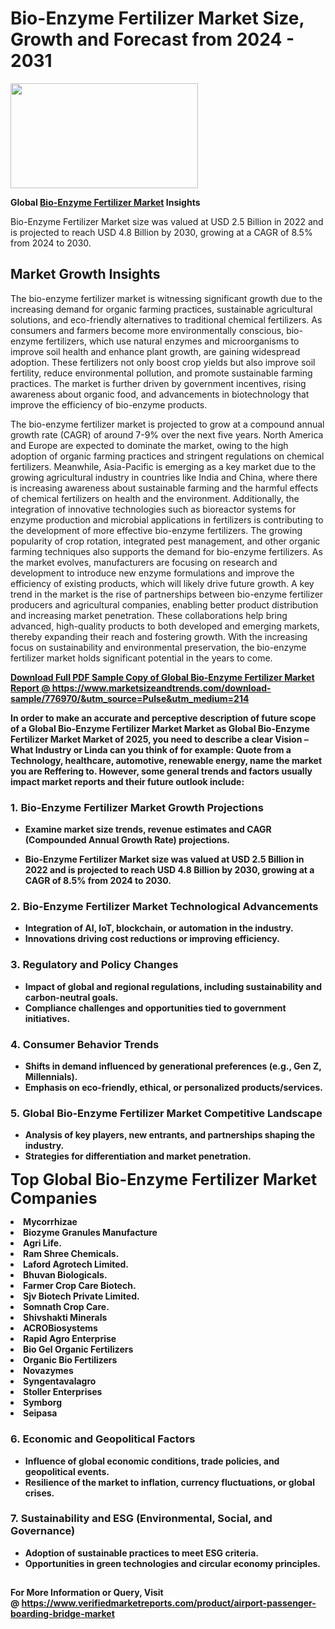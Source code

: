 <H1>Bio-Enzyme Fertilizer Market Size, Growth and Forecast from 2024 - 2031</H1><img class="aligncenter size-medium wp-image-584254" src="https://thirdeyenews.in/wp-content/uploads/2024/09/Global-Market-Research-300x168.jpeg" alt="" width="300" height="168" /><p><strong>Global&nbsp;<a href="https://www.marketsizeandtrends.com/download-sample/776970/&amp;utm_source=Pulse&amp;utm_medium=214">Bio-Enzyme Fertilizer Market</a> Insights</strong></p><p>Bio-Enzyme Fertilizer Market size was valued at USD 2.5 Billion in 2022 and is projected to reach USD 4.8 Billion by 2030, growing at a CAGR of 8.5% from 2024 to 2030.</p><p><h2>Market Growth Insights</h2> <p>The bio-enzyme fertilizer market is witnessing significant growth due to the increasing demand for organic farming practices, sustainable agricultural solutions, and eco-friendly alternatives to traditional chemical fertilizers. As consumers and farmers become more environmentally conscious, bio-enzyme fertilizers, which use natural enzymes and microorganisms to improve soil health and enhance plant growth, are gaining widespread adoption. These fertilizers not only boost crop yields but also improve soil fertility, reduce environmental pollution, and promote sustainable farming practices. The market is further driven by government incentives, rising awareness about organic food, and advancements in biotechnology that improve the efficiency of bio-enzyme products.</p> <p><strong><a href="#"></a></strong></p> <p>The bio-enzyme fertilizer market is projected to grow at a compound annual growth rate (CAGR) of around 7-9% over the next five years. North America and Europe are expected to dominate the market, owing to the high adoption of organic farming practices and stringent regulations on chemical fertilizers. Meanwhile, Asia-Pacific is emerging as a key market due to the growing agricultural industry in countries like India and China, where there is increasing awareness about sustainable farming and the harmful effects of chemical fertilizers on health and the environment. Additionally, the integration of innovative technologies such as bioreactor systems for enzyme production and microbial applications in fertilizers is contributing to the development of more effective bio-enzyme fertilizers. The growing popularity of crop rotation, integrated pest management, and other organic farming techniques also supports the demand for bio-enzyme fertilizers. As the market evolves, manufacturers are focusing on research and development to introduce new enzyme formulations and improve the efficiency of existing products, which will likely drive future growth. A key trend in the market is the rise of partnerships between bio-enzyme fertilizer producers and agricultural companies, enabling better product distribution and increasing market penetration. These collaborations help bring advanced, high-quality products to both developed and emerging markets, thereby expanding their reach and fostering growth. With the increasing focus on sustainability and environmental preservation, the bio-enzyme fertilizer market holds significant potential in the years to come.</p> <p><strong><a href="#"></p><p><span class=""><strong>Download Full PDF Sample Copy of Global Bio-Enzyme Fertilizer Market Report</strong> @ <a href="https://www.marketsizeandtrends.com/download-sample/776970/&amp;utm_source=Pulse&amp;utm_medium=214" target="_blank">https://www.marketsizeandtrends.com/download-sample/776970/&amp;utm_source=Pulse&amp;utm_medium=214</a></span></p><p>In order to make an accurate and perceptive description of future scope of a Global&nbsp;Bio-Enzyme Fertilizer Market Market as Global&nbsp;Bio-Enzyme Fertilizer Market Market of 2025, you need to describe a clear Vision &ndash; What Industry or Linda can you think of for example: Quote from a Technology, healthcare, automotive, renewable energy, name the market you are Reffering to. However, some general trends and factors usually impact market reports and their future outlook include:</p><h3>1.&nbsp;<strong>Bio-Enzyme Fertilizer Market Growth Projections</strong></h3><ul><li>Examine market size trends, revenue estimates and CAGR (Compounded Annual Growth Rate) projections.</li><li><p>Bio-Enzyme Fertilizer Market size was valued at USD 2.5 Billion in 2022 and is projected to reach USD 4.8 Billion by 2030, growing at a CAGR of 8.5% from 2024 to 2030.</p></li></ul><h3>2.&nbsp;<strong>Bio-Enzyme Fertilizer Market Technological Advancements</strong></h3><ul><li>Integration of AI, IoT, blockchain, or automation in the industry.</li><li>Innovations driving cost reductions or improving efficiency.</li></ul><h3>3.&nbsp;<strong>Regulatory and Policy Changes</strong></h3><ul><li>Impact of global and regional regulations, including sustainability and carbon-neutral goals.</li><li>Compliance challenges and opportunities tied to government initiatives.</li></ul><h3>4.&nbsp;<strong>Consumer Behavior Trends</strong></h3><ul><li>Shifts in demand influenced by generational preferences (e.g., Gen Z, Millennials).</li><li>Emphasis on eco-friendly, ethical, or personalized products/services.</li></ul><h3>5.&nbsp;<strong>Global Bio-Enzyme Fertilizer Market Competitive Landscape</strong></h3><ul><li>Analysis of key players, new entrants, and partnerships shaping the industry.</li><li>Strategies for differentiation and market penetration.</li></ul><p data-pm-slice="1 1 []"><span style="color: inherit; font-family: inherit; font-size: 25px;">Top Global Bio-Enzyme Fertilizer Market Companies</span></p><div class="" data-test-id=""><p><li>Mycorrhizae</li><li> Biozyme Granules Manufacture</li><li> Agri Life.</li><li> Ram Shree Chemicals.</li><li> Laford Agrotech Limited.</li><li> Bhuvan Biologicals.</li><li> Farmer Crop Care Biotech.</li><li> Sjv Biotech Private Limited.</li><li> Somnath Crop Care.</li><li> Shivshakti Minerals</li><li> ACROBiosystems</li><li> Rapid Agro Enterprise</li><li> Bio Gel Organic Fertilizers</li><li> Organic Bio Fertilizers</li><li> Novazymes</li><li> Syngentavalagro</li><li> Stoller Enterprises</li><li> Symborg</li><li> Seipasa</li></p></div><h3>6.&nbsp;<strong>Economic and Geopolitical Factors</strong></h3><ul><li>Influence of global economic conditions, trade policies, and geopolitical events.</li><li>Resilience of the market to inflation, currency fluctuations, or global crises.</li></ul><h3>7.&nbsp;<strong>Sustainability and ESG (Environmental, Social, and Governance)</strong></h3><ul><li>Adoption of sustainable practices to meet ESG criteria.</li><li>Opportunities in green technologies and circular economy principles.</li></ul><h2><strong style="font-size: 14px;">For More Information or Query, Visit @&nbsp;</strong><a style="background-color: #ffffff; font-size: 14px;" href="https://www.marketsizeandtrends.com/report/bio-enzyme-fertilizer-market/" target="_blank">https://www.verifiedmarketreports.com/product/airport-passenger-boarding-bridge-market</a></h2>
